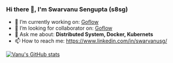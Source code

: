 ### Hi there 👋, I'm Swarvanu Sengupta (s8sg)

- 🔭 I’m currently working on: [Goflow](https://github.com/faasflow/goflow)
- 👯 I’m looking for collaborator on: [Goflow](https://github.com/faasflow/goflow)
- 💬 Ask me about: **Distributed System, Docker, Kubernets**
- 📫 How to reach me: https://www.linkedin.com/in/swarvanusg/


[![Vanu's GitHub stats](https://github-readme-stats.vercel.app/api?username=s8sg)](https://github.com/s8sg)

